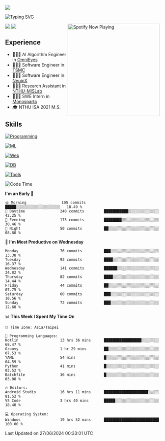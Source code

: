 ![](https://komarev.com/ghpvc/?username=peter0512lee&color=ff69b4)

[![Typing SVG](https://readme-typing-svg.herokuapp.com?color=F742BA&size=20&lines=Hi!+I'm+JYL)](https://git.io/typing-svg)

[<img src="https://spotify-now-playing.peter0512lee.vercel.app/api/spotify-playing" alt="Spotify Now Playing" width="300" align="right" />](https://open.spotify.com/user/21iyoswqgnkoe7peuesmqnhgy)

![](https://leetcard.jacoblin.cool/peter0512lee?theme=dark)
![](https://github-readme-activity-graph.vercel.app/graph?username=peter0512lee&theme=github)

## Experience
- 🧑🏻‍💻 AI Algorithm Engineer in [OmniEyes](https://www.theomnieyes.com/)
- 🧑🏻‍💻 Software Engineer in [TSMC](https://www.tsmc.com/)
- 🧑🏻‍💻 Software Engineer in [NeuinX](https://neuinx.com/)
- 🧑🏻‍💻 Research Assistant in [NTHU-MISLab](https://mislab.cs.nthu.edu.tw/)
- 🧑🏻‍💻 SWE Intern in [Monosparta](https://monosparta.org/)
- 🎓 NTHU ISA 2021 M.S.

## Skills
[![Programming](https://skillicons.dev/icons?i=py,kotlin,js)](https://skillicons.dev)

[![ML](https://skillicons.dev/icons?i=pytorch,opencv,sklearn)](https://skillicons.dev)

[![Web](https://skillicons.dev/icons?i=html,css,react,tailwind,nodejs,vite)](https://skillicons.dev)

[![DB](https://skillicons.dev/icons?i=firebase,sqlite,mysql,mongodb)](https://skillicons.dev)

[![Tools](https://skillicons.dev/icons?i=git,github,githubactions,vercel,docker,kubernetes,vscode,postman,anaconda,androidstudio)](https://skillicons.dev)

<!--
<table><tr><td valign="top" width="50%">

<img src="https://github-readme-stats-sigma-five.vercel.app/api?username=peter0512lee&hide_border=true&show_icons=true&locale=en&layout=compact&theme=dracula" align="left" style="width: 100%" />

</td><td valign="top" width="50%">

<img src="https://github-readme-stats-sigma-five.vercel.app/api/top-langs?username=peter0512lee&hide_border=true&show_icons=true&locale=en&layout=compact&theme=dracula" align="left" style="width: 100%" />

</td></tr></table>  
-->

<!--START_SECTION:waka-->
![Code Time](http://img.shields.io/badge/Code%20Time-1%2C132%20hrs%2024%20mins-blue)

**I'm an Early 🐤** 

```text
🌞 Morning                105 commits         █████░░░░░░░░░░░░░░░░░░░░   18.49 % 
🌆 Daytime                240 commits         ███████████░░░░░░░░░░░░░░   42.25 % 
🌃 Evening                173 commits         ████████░░░░░░░░░░░░░░░░░   30.46 % 
🌙 Night                  50 commits          ██░░░░░░░░░░░░░░░░░░░░░░░   08.80 % 
```
📅 **I'm Most Productive on Wednesday** 

```text
Monday                   76 commits          ███░░░░░░░░░░░░░░░░░░░░░░   13.38 % 
Tuesday                  93 commits          ████░░░░░░░░░░░░░░░░░░░░░   16.37 % 
Wednesday                141 commits         ██████░░░░░░░░░░░░░░░░░░░   24.82 % 
Thursday                 82 commits          ████░░░░░░░░░░░░░░░░░░░░░   14.44 % 
Friday                   44 commits          ██░░░░░░░░░░░░░░░░░░░░░░░   07.75 % 
Saturday                 60 commits          ███░░░░░░░░░░░░░░░░░░░░░░   10.56 % 
Sunday                   72 commits          ███░░░░░░░░░░░░░░░░░░░░░░   12.68 % 
```


📊 **This Week I Spent My Time On** 

```text
🕑︎ Time Zone: Asia/Taipei

💬 Programming Languages: 
Kotlin                   13 hrs 36 mins      █████████████████░░░░░░░░   68.47 % 
Groovy                   1 hr 29 mins        ██░░░░░░░░░░░░░░░░░░░░░░░   07.53 % 
YAML                     54 mins             █░░░░░░░░░░░░░░░░░░░░░░░░   04.59 % 
Python                   41 mins             █░░░░░░░░░░░░░░░░░░░░░░░░   03.52 % 
Batchfile                36 mins             █░░░░░░░░░░░░░░░░░░░░░░░░   03.08 % 

🔥 Editors: 
Android Studio           16 hrs 11 mins      ████████████████████░░░░░   81.52 % 
VS Code                  3 hrs 40 mins       █████░░░░░░░░░░░░░░░░░░░░   18.48 % 

💻 Operating System: 
Windows                  19 hrs 52 mins      █████████████████████████   100.00 % 
```


 Last Updated on 27/06/2024 00:33:01 UTC
<!--END_SECTION:waka-->


<!--
**peter0512lee/peter0512lee** is a ✨ _special_ ✨ repository because its `README.md` (this file) appears on your GitHub profile.


